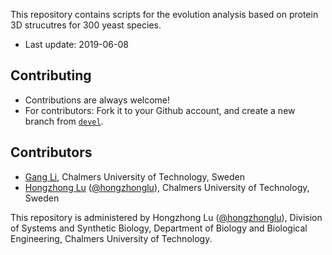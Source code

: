 This repository contains scripts for the evolution analysis based on protein 3D strucutres for 300 yeast species.
* Last update: 2019-06-08


## Contributing

* Contributions are always welcome! 
* For contributors: Fork it to your Github account, and create a new branch from [`devel`](https://github.com/SysBioChalmers/yeast-GEM/tree/devel).
  
## Contributors

* [Gang Li](https://www.sysbio.se/people/gang-li), Chalmers University of Technology, Sweden
* [Hongzhong Lu](https://www.sysbio.se/people/hongzhong-lu) ([@hongzhonglu](https://github.com/hongzhonglu)), Chalmers University of Technology, Sweden


This repository is administered by Hongzhong Lu ([@hongzhonglu](https://github.com/hongzhonglu)), Division of Systems and Synthetic Biology, Department of Biology and Biological Engineering, Chalmers University of Technology.
